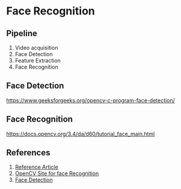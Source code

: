 # Face Recognition

## Pipeline

1. Video acquisition
2. Face Detection
3. Feature Extraction
3. Face Recognition

## Face Detection

https://www.geeksforgeeks.org/opencv-c-program-face-detection/

## Face Recognition

https://docs.opencv.org/3.4/da/d60/tutorial_face_main.html


## References

1. [Reference Article](https://www.mdpi.com/1424-8220/20/2/342) 
2. [OpenCV Site for face Recognition](https://docs.opencv.org/3.4/da/d60/tutorial_face_main.html)
3. [Face Detection](https://www.geeksforgeeks.org/opencv-c-program-face-detection/)

